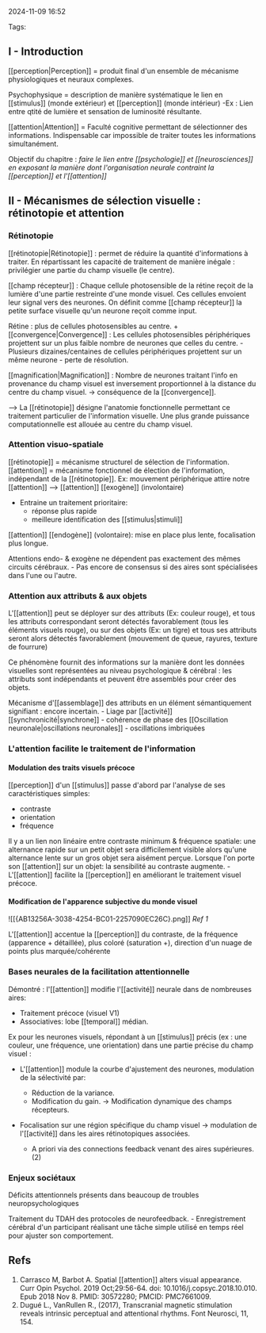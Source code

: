 2024-11-09 16:52


Tags:

## I - Introduction 

[[perception|Perception]] = produit final d'un ensemble de mécanisme physiologiques et neuraux complexes.

Psychophysique = description de manière systématique le lien en [[stimulus]] (monde extérieur) et [[perception]] (monde intérieur)
	-Ex : Lien entre qtité de lumière et sensation de luminosité résultante.

[[attention|Attention]] = Faculté cognitive permettant de sélectionner des informations. Indispensable car impossible de traiter toutes les informations simultanément. 

Objectif du chapitre : *faire le lien entre [[psychologie]] et [[neurosciences]] en exposant la manière dont l'organisation neurale contraint la [[perception]] et l'[[attention]]*

## II - Mécanismes de sélection visuelle : rétinotopie et attention

### Rétinotopie
[[rétinotopie|Rétinotopie]] : permet de réduire la quantité d'informations à traiter. En répartissant les capacité de traitement de manière inégale : privilégier une partie du champ visuelle (le centre).

[[champ récepteur]] : Chaque cellule photosensible de la rétine reçoit de la lumière d'une partie restreinte d'une monde visuel. Ces cellules envoient leur signal vers des neurones. On définit comme [[champ récepteur]] la petite surface visuelle qu'un neurone reçoit comme input. 

Rétine : plus de cellules photosensibles au centre. 
+
[[convergence|Convergence]] : Les cellules photosensibles périphériques projettent sur un plus faible nombre de neurones que celles du centre.
	- Plusieurs dizaines/centaines de cellules périphériques projettent sur un même neurone
		- perte de résolution.

[[magnification|Magnification]] : Nombre de neurones traitant l'info en provenance du champ visuel est inversement proportionnel à la distance du centre du champ visuel.
	-> conséquence de la [[convergence]].

--> La [[rétinotopie]] désigne l'anatomie fonctionnelle permettant ce traitement particulier de l'information visuelle. Une plus grande puissance computationnelle est allouée au centre du champ visuel.

### Attention visuo-spatiale

[[rétinotopie]] = mécanisme structurel de sélection de l'information.
[[attention]] = mécanisme fonctionnel de élection de l'information, indépendant de la [[rétinotopie]].
	Ex: mouvement périphérique attire notre [[attention]] --> [[attention]] [[exogène]] (involontaire)

- Entraine un traitement prioritaire:
	- réponse plus rapide
	- meilleure identification des [[stimulus|stimuli]]

[[attention]] [[endogène]] (volontaire): mise en place plus lente, focalisation plus longue. 

Attentions endo- & exogène ne dépendent pas exactement des mêmes circuits cérébraux.
	- Pas encore de consensus si des aires sont spécialisées dans l'une ou l'autre.
### Attention aux attributs & aux objets

L'[[attention]] peut se déployer sur des attributs (Ex: couleur rouge), et tous les attributs correspondant seront détectés favorablement (tous les éléments visuels rouge), ou sur des objets (Ex: un tigre) et tous ses attributs seront alors détectés favorablement (mouvement de queue, rayures, texture de fourrure)

Ce phénomène fournit des informations sur la manière dont les données visuelles sont représentées au niveau psychologique & cérébral : les attributs sont indépendants et peuvent être assemblés pour créer des objets. 

Mécanisme d'[[assemblage]] des attributs en un élément sémantiquement signifiant : encore incertain.
		- Liage par [[activité]] [[synchronicité|synchrone]] 
		- cohérence de phase des [[Oscillation neuronale|oscillations neuronales]]
		- oscillations imbriquées

### L'attention facilite le traitement de l'information

#### Modulation des traits visuels précoce

[[perception]] d'un [[stimulus]] passe d'abord par l'analyse de ses caractéristiques simples:
- contraste
- orientation
- fréquence

Il y a un lien non linéaire entre contraste minimum & fréquence spatiale: une alternance rapide sur un petit objet sera difficilement visible alors qu'une alternance lente sur un gros objet sera aisément perçue.
Lorsque l'on porte son [[attention]] sur un objet: la sensibilité au contraste augmente.
	- L'[[attention]] facilite la [[perception]] en améliorant le traitement visuel précoce.

#### Modification de l'apparence subjective du monde visuel

![[{AB13256A-3038-4254-BC01-2257090EC26C}.png]]
	*Ref 1*

L'[[attention]] accentue la [[perception]] du contraste, de la fréquence (apparence + détaillée), plus coloré (saturation +), direction d'un nuage de points plus marquée/cohérente
### Bases neurales de la facilitation attentionnelle

Démontré : l'[[attention]] modifie l'[[activité]] neurale dans de nombreuses aires:
- Traitement précoce (visuel V1)
- Associatives: lobe [[temporal]] médian.

Ex pour les neurones visuels, répondant à un [[stimulus]] précis (ex : une couleur, une fréquence, une orientation) dans une partie précise du champ visuel :
- L'[[attention]] module la courbe d'ajustement des neurones, modulation de la sélectivité par:
	- Réduction de la variance.
	- Modification du gain.
-> Modification dynamique des champs récepteurs.

- Focalisation sur une région spécifique du champ visuel -> modulation de l'[[activité]] dans les aires rétinotopiques associées.
	- A priori via des connections feedback venant des aires supérieures. (2)

### Enjeux sociétaux 

Déficits attentionnels présents dans beaucoup de troubles neuropsychologiques

Traitement du TDAH des protocoles de neurofeedback.
	- Enregistrement cérébral d'un participant réalisant une tâche simple utilisé en temps réel pour ajuster son comportement. 
## Refs
1. Carrasco M, Barbot A. Spatial [[attention]] alters visual appearance. Curr Opin Psychol. 2019 Oct;29:56-64. doi: 10.1016/j.copsyc.2018.10.010. Epub 2018 Nov 8. PMID: 30572280; PMCID: PMC7661009.
2. Dugué L.,  VanRullen R., (2017), Transcranial magnetic stimulation reveals intrinsic perceptual and attentional rhythms. Font Neurosci, 11, 154.